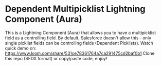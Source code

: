 # Dependent Multipicklist Lightning Component (Aura)

This is a Lightning Component (Aura) that allows you to have a multipicklist field as a controlling field. By default, Salesforce doesn't allow this - only single picklist fields can be controlling fields (Dependent Picklists).
Watch quick demo on: https://www.loom.com/share/531ce78361764a7ca291475cd2baf0b1
Clone this repo (SFDX format) or copy/paste code, enjoy!

